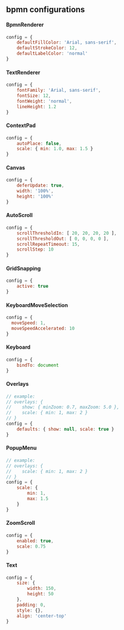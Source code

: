 ## bpmn configurations

#### BpmnRenderer

```js
config = {
    defaultFillColor: 'Arial, sans-serif',
    defaultStrokeColor: 12,
    defaultLabelColor: 'normal'
}
```

#### TextRenderer

```js
config = {
    fontFamily: 'Arial, sans-serif',
    fontSize: 12,
    fontWeight: 'normal',
    lineHeight: 1.2
}
```

#### ContextPad

```js
config = {
    autoPlace: false,
    scale: { min: 1.0, max: 1.5 }
}
```

#### Canvas

```js
config = {
    deferUpdate: true,
    width: '100%',
    height: '100%'
}
```

#### AutoScroll

```js
config = {
    scrollThresholdIn: [ 20, 20, 20, 20 ],
    scrollThresholdOut: [ 0, 0, 0, 0 ],
    scrollRepeatTimeout: 15,
    scrollStep: 10
}
```

#### GridSnapping

```js
config = {
    active: true
}
```

#### KeyboardMoveSelection

```js
config = {
  moveSpeed: 1,
  moveSpeedAccelerated: 10
}
```

#### Keyboard

```js
config = {
    bindTo: document
}
```

#### Overlays

```js
// example:
// overlays: {
//    show: { minZoom: 0.7, maxZoom: 5.0 },
//    scale: { min: 1, max: 2 }
// }
config = {
    defaults: { show: null, scale: true }
}
```

#### PopupMenu

```js
// example:
// overlays: {
//    scale: { min: 1, max: 2 }
// }
config = {
    scale: {
        min: 1,
        max: 1.5
    }
}
```

#### ZoomScroll

```js
config = {
    enabled: true,
    scale: 0.75
}
```

#### Text

```js
config = {
    size: {
        width: 150,
        height: 50
    },
    padding: 0,
    style: {},
    align: 'center-top'
}
```
